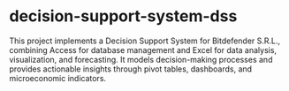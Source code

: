 # decision-support-system-dss

This project implements a Decision Support System for Bitdefender S.R.L., combining Access for database management and Excel for data analysis, visualization, and forecasting. It models decision-making processes and provides actionable insights through pivot tables, dashboards, and microeconomic indicators.
